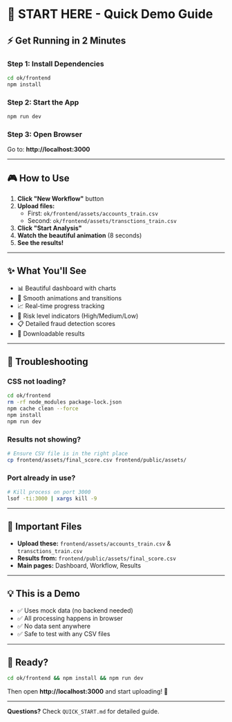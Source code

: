 # 🎯 START HERE - Quick Demo Guide

## ⚡ Get Running in 2 Minutes

### Step 1: Install Dependencies
```bash
cd ok/frontend
npm install
```

### Step 2: Start the App
```bash
npm run dev
```

### Step 3: Open Browser
Go to: **http://localhost:3000**

---

## 🎮 How to Use

1. **Click "New Workflow"** button
2. **Upload files:**
   - First: `ok/frontend/assets/accounts_train.csv`
   - Second: `ok/frontend/assets/transctions_train.csv`
3. **Click "Start Analysis"**
4. **Watch the beautiful animation** (8 seconds)
5. **See the results!**

---

## ✨ What You'll See

- 📊 Beautiful dashboard with charts
- 🎨 Smooth animations and transitions
- 📈 Real-time progress tracking
- 🎯 Risk level indicators (High/Medium/Low)
- 📋 Detailed fraud detection scores
- 💾 Downloadable results

---

## 🔧 Troubleshooting

### CSS not loading?
```bash
cd ok/frontend
rm -rf node_modules package-lock.json
npm cache clean --force
npm install
npm run dev
```

### Results not showing?
```bash
# Ensure CSV file is in the right place
cp frontend/assets/final_score.csv frontend/public/assets/
```

### Port already in use?
```bash
# Kill process on port 3000
lsof -ti:3000 | xargs kill -9
```

---

## 📁 Important Files

- **Upload these:** `frontend/assets/accounts_train.csv` & `transctions_train.csv`
- **Results from:** `frontend/public/assets/final_score.csv`
- **Main pages:** Dashboard, Workflow, Results

---

## 💡 This is a Demo

- ✅ Uses mock data (no backend needed)
- ✅ All processing happens in browser
- ✅ No data sent anywhere
- ✅ Safe to test with any CSV files

---

## 🚀 Ready?

```bash
cd ok/frontend && npm install && npm run dev
```

Then open **http://localhost:3000** and start uploading! 🎉

---

**Questions?** Check `QUICK_START.md` for detailed guide.